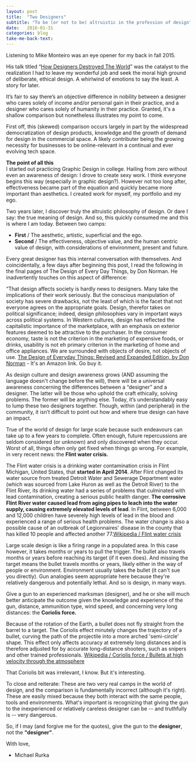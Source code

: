 ```yaml
---
layout: post
title:  "Two Designers"
subtitle: "To be (or not to be) altruistic in the profession of design"
date:   2016-01-31
categories: blog
take-me-back-text:
---
```


Listening to Mike Monteiro was an eye opener for my back in fall 2015. 

His talk titled “<a href="https://www.youtube.com/watch?v=J0ucEt-La9w" target="_blank">How Designers Destroyed The World</a>” was the catalyst to the realization I had to leave my wonderful job and seek the moral high ground of deliberate, ethical design. A whirlwind of emotions to say the least. A story for later.

It’s fair to say there’s an objective difference in nobility between a designer who cares solely of income and/or personal gain in their practice, and a designer who cares solely of humanity in their practice. Granted, it's a shallow comparison but nonetheless illustrates my point to come.

First off, this (skewed) comparison occurs largely in part by the widespread democratization of design products, knowledge and the growth of demand for design in the commercial space. A likely contributer being the growing necessity for businesses to be online-relevant in a continual and ever evolving tech space. 

<b>The point of all this</b><br>
I started out practicing Graphic Design in college. Hailing from zero without even an awareness of design: I drove to create sexy work. I think everyone begins this way (especially in graphic design?). However not too long after, effectiveness became part of the equation and quickly became more important than aesthetics. I created work for myself, my portfolio and my ego. 

Two years later, I discover truly the altruistic philosophy of design. Or dare I say: the true meaning of design. And so, this quickly consumed me and this is where I am today. Between two camps: 

- <b>First</b> / The aesthetic, artistic, superficial and the ego. 
- <b>Second</b> / The effectiveness, objective value, and the human centric value of design, with considerations of environment, present and future.

Every great designer has this internal conversation with themselves. And coincidentally, a few days after beginning this post, I read the following in the final pages of The Design of Every Day Things, by Don Norman. He inadvertently touches on this aspect of difference:

<p class="quote">
“That design affects society is hardly news to designers. Many take the implications of their work seriously. But the conscious manipulation of society has severe drawbacks, not the least of which is the facet that not everyone agrees on the appropriate goals. Design, therefor takes on political significance; indeed, design philosophies vary in important ways across political systems. In Western cultures, design has reflected the capitalistic importance of the marketplace, with an emphasis on exterior features deemed to be attractive to the purchaser. In the consumer economy, taste is not the criterion in the marketing of expensive foods, or drinks, usability is not eh primary criterion in the marketing of home and office appliances. We are surrounded with objects of desire, not objects of use. 
<span class="source"><a href="http://www.amazon.com/The-Design-Everyday-Things-Expanded/dp/0465050654/ref=pd_bxgy_14_img_2?ie=UTF8&refRID=02CXE7KMC5989M5GSQNM" target="_blank">The Design of Everyday Things: Revised and Expanded Edition, by Don Norman</a> - It's an Amazon link. Go buy it.</span>
</p>

As design culture and design awareness grows (AND assuming the language doesn't change before the will), there will be a universal awareness concerning the differences between a “designer” and a designer. The latter will be those who uphold the craft ethically, solving problems. The former will be anything else. Today, it’s understandably easy to lump these two designers together. Though, within (and peripheral) in the community, it isn’t difficult to point out how and where true design can have an impact.

True of the world of design for large scale because such endeavours can take up to a few years to complete. Often enough, future repercussions are seldom considered (or unknown) and only discovered when they occur. Worst of all, things often only get fixed when things go wrong. For example, in very recent news: the <b>Flint water crisis.</b>

<p class="quote">
The Flint water crisis is a drinking water contamination crisis in Flint Michigan, United States, that <b>started in April 2014</b>. After Flint changed its water source from treated Detroit Water and Sewerage Department water (which was sourced from Lake Huron as well as the Detroit River) to the Flint River, its drinking water had a series of problems that culminated with lead contamination, creating a serious public health danger. <b>The corrosive Flint River water caused lead from aging pipes to leach into the water supply, causing extremely elevated levels of lead</b>. In Flint, between 6,000 and 12,000 children have severely high levels of lead in the blood and experienced a range of serious health problems. The water change is also a possible cause of an outbreak of Legionnaires' disease in the county that has killed 10 people and affected another 77.<span class="source"><a href="https://en.wikipedia.org/wiki/Flint_water_crisis" target="_blank">Wikipedia / Flint water crisis</a></span>
</p>

Large scale design is like a firing range in a populated area. In this case however, it takes months or years to pull the trigger. The bullet also travels months or years before reaching its target (if it even does). And missing the target means the bullet travels months or years, likely either in the way of people or environment. Environment usually takes the bullet (it can't sue you directly). Gun analogies seem appropriate here because they're relatively dangerous and potentially lethal. And so is design, in many ways.

Give a gun to an experienced marksman (designer), and he or she will much better anticipate the outcome given the knowledge and experience of the gun, distance, ammunition type, wind speed, and concerning very long distances: the <b>Coriolis force.</b>

<p class="quote">
Because of the rotation of the Earth, a bullet does not fly straight from the barrel to a target. The Coriolis effect minutely changes the trajectory of a bullet, curving the path of the projectile into a more arched 'semi-circle' shape. This effect only affects accuracy at extremely long distances and is therefore adjusted for by accurate long-distance shooters, such as snipers and other trained professionals. <span class="source"><a href="https://en.wikipedia.org/wiki/Coriolis_force" target="_blank">Wikipedia / Coriolis force / Bullets at high velocity through the atmosphere</a></span>
</p>

That Coriolis bit was irrelevant, I know. But it's interesting.

To close and reiterate: These are two very real camps in the world of design, and the comparison is fundamentally incorrect (although it's right). These are easily mixed because they both interact with the same people, tools and environments. What's important is recognizing that giving the gun to the inexperienced or relatively careless designer can be -- and truthfully is -- very dangerous. 

So, if I may (and forgive me for the quotes), give the gun to the <b>designer</b>, not the <b>"designer"</b>. 

With love, 

- Michael Rurka

